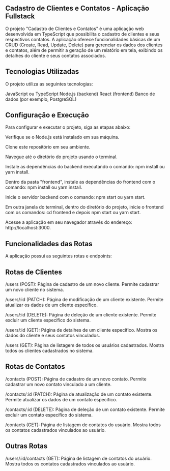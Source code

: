 ## Cadastro de Clientes e Contatos - Aplicação Fullstack

O projeto "Cadastro de Clientes e Contatos" é uma aplicação web desenvolvida em TypeScript que possibilita o cadastro de clientes e seus respectivos contatos. A aplicação oferece funcionalidades básicas de um CRUD (Create, Read, Update, Delete) para gerenciar os dados dos clientes e contatos, além de permitir a geração de um relatório em tela, exibindo os detalhes do cliente e seus contatos associados.

## Tecnologias Utilizadas

O projeto utiliza as seguintes tecnologias:

JavaScript ou TypeScript
Node.js (backend)
React (frontend)
Banco de dados (por exemplo, PostgreSQL)

## Configuração e Execução

Para configurar e executar o projeto, siga as etapas abaixo:

Verifique se o Node.js está instalado em sua máquina.

Clone este repositório em seu ambiente.

Navegue até o diretório do projeto usando o terminal.

Instale as dependências do backend executando o comando: npm install ou yarn install.

Dentro da pasta "frontend", instale as dependências do frontend com o comando: npm install ou yarn install.

Inicie o servidor backend com o comando: npm start ou yarn start.

Em outra janela do terminal, dentro do diretório do projeto, inicie o frontend com os comandos: cd frontend e depois npm start ou yarn start.

Acesse a aplicação em seu navegador através do endereço: http://localhost:3000.

## Funcionalidades das Rotas

A aplicação possui as seguintes rotas e endpoints:

## Rotas de Clientes

/users (POST): Página de cadastro de um novo cliente. Permite cadastrar um novo cliente no sistema.

/users/:id (PATCH): Página de modificação de um cliente existente. Permite atualizar os dados de um cliente específico.

/users/:id (DELETE): Página de deleção de um cliente existente. Permite excluir um cliente específico do sistema.

/users/:id (GET): Página de detalhes de um cliente específico. Mostra os dados do cliente e seus contatos vinculados.

/users (GET): Página de listagem de todos os usuários cadastrados. Mostra todos os clientes cadastrados no sistema.

## Rotas de Contatos

/contacts (POST): Página de cadastro de um novo contato. Permite cadastrar um novo contato vinculado a um cliente.

/contacts/:id (PATCH): Página de atualização de um contato existente. Permite atualizar os dados de um contato específico.

/contacts/:id (DELETE): Página de deleção de um contato existente. Permite excluir um contato específico do sistema.

/contacts (GET): Página de listagem de contatos do usuário. Mostra todos os contatos cadastrados vinculados ao usuário.

## Outras Rotas

/users/:id/contacts (GET): Página de listagem de contatos do usuário. Mostra todos os contatos cadastrados vinculados ao usuário.
